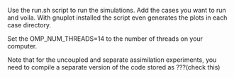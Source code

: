 Use the run.sh script to run the simulations.
Add the cases you want to run and voila.
With gnuplot installed the script even generates the plots in each case directory.

Set the  OMP_NUM_THREADS=14 to the number of threads on your computer.

Note that for the uncoupled and separate assimilation experiments, you need
to compile a separate version of the code stored as  ???(check this)



